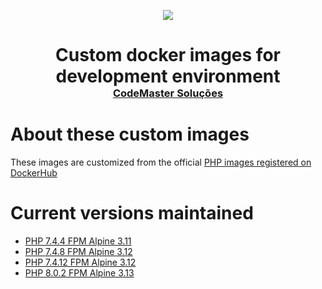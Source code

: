 <p align="center">
    <a href="https://codemastersolucoes.com" target="_blank">
        <img data-testid="logo" src="https://cms-public-images.s3.amazonaws.com/logo.png">
    </a>
    <h1 align="center" style="margin-bottom: 0;">
        Custom docker images for development environment
    </h1>
    <h3  align="center" style="margin-top: 0; padding-top: 0; margin-bottom: 2rem;">
        <a style="margin-top: 0; padding-top: 0" href="https://codemastersolucoes.com" target="_blank">
            CodeMaster Soluções
        </a>
    </h3>
</p>

# About these custom images

These images are customized from the official [PHP images registered on DockerHub](https://hub.docker.com/_/php)

# Current versions maintained

- [PHP 7.4.4 FPM Alpine 3.11](https://github.com/gilsongabriel/docker-php-custom-images/tree/master/PHP_7.4.4_FPM_Alpine_3.11)
- [PHP 7.4.8 FPM Alpine 3.12](https://github.com/gilsongabriel/docker-php-custom-images/tree/master/PHP_7.4.8_FPM_Alpine_3.12)
- [PHP 7.4.12 FPM Alpine 3.12](https://github.com/gilsongabriel/docker-php-custom-images/tree/master/PHP_7.4.12_FPM_Alpine_3.12)
- [PHP 8.0.2 FPM Alpine 3.13](https://github.com/gilsongabriel/docker-php-custom-images/tree/master/PHP_8.0.2_FPM_Alpine_3.13)
